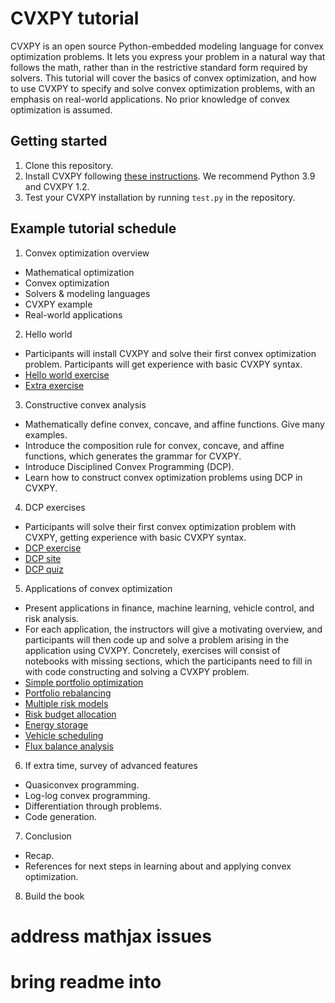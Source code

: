 # CVXPY tutorial

CVXPY is an open source Python-embedded modeling language for convex optimization problems. It lets you express your problem in a natural way that follows the math, rather than in the restrictive standard form required by solvers. This tutorial will cover the basics of convex optimization, and how to use CVXPY to specify and solve convex optimization problems, with an emphasis on real-world applications. No prior knowledge of convex optimization is assumed.

## Getting started

1. Clone this repository.
2. Install CVXPY following [these instructions](https://www.cvxpy.org/install/index.html). We recommend Python 3.9 and CVXPY 1.2. 
3. Test your CVXPY installation by running ``test.py`` in the repository.

## Example tutorial schedule

1. Convex optimization overview
* Mathematical optimization
* Convex optimization
* Solvers & modeling languages
* CVXPY example
* Real-world applications

2. Hello world
* Participants will install CVXPY and solve their first convex optimization problem. Participants will get experience
with basic CVXPY syntax.
* [Hello world exercise](https://github.com/cvxgrp/cvx_short_course/blob/master/exercises/hello_world.ipynb)
* [Extra exercise](https://github.com/cvxgrp/cvx_short_course/blob/master/exercises/Lasso.ipynb)

3. Constructive convex analysis
* Mathematically define convex, concave, and affine functions. Give many examples.
* Introduce the composition rule for convex, concave, and affine functions, which generates the grammar for
CVXPY.
* Introduce Disciplined Convex Programming (DCP).
* Learn how to construct convex optimization problems using DCP in CVXPY.

4. DCP exercises
* Participants will solve their first convex optimization problem with CVXPY, getting experience with basic CVXPY
syntax.
* [DCP exercise](https://github.com/cvxgrp/cvx_short_course/blob/master/exercises/DCP_analysis.ipynb)
* [DCP site](https://dcp.stanford.edu/)
* [DCP quiz](https://dcp.stanford.edu/quiz)

5. Applications of convex optimization
* Present applications in finance, machine learning, vehicle control, and risk analysis.
* For each application, the instructors will give a motivating overview, and participants will then code up and solve
a problem arising in the application using CVXPY. Concretely, exercises will consist of notebooks with missing
sections, which the participants need to fill in with code constructing and solving a CVXPY problem.
* [Simple portfolio optimization](https://github.com/cvxgrp/cvx_short_course/blob/master/exercises/13.3.ipynb)
* [Portfolio rebalancing](https://github.com/cvxgrp/cvx_short_course/blob/master/exercises/13.21.ipynb)
* [Multiple risk models](https://github.com/cvxgrp/cvx_short_course/blob/master/exercises/13.22.ipynb)
* [Risk budget allocation](https://github.com/cvxgrp/cvx_short_course/blob/master/exercises/13.20.ipynb)
* [Energy storage](https://github.com/cvxgrp/cvx_short_course/blob/master/exercises/16.9.ipynb)
* [Vehicle scheduling](https://github.com/cvxgrp/cvx_short_course/blob/master/exercises/3.20.ipynb)
* [Flux balance analysis](https://github.com/cvxgrp/cvx_short_course/blob/master/exercises/17.3.ipynb)

6. If extra time, survey of advanced features
* Quasiconvex programming.
* Log-log convex programming.
* Differentiation through problems.
* Code generation.

7. Conclusion
* Recap.
* References for next steps in learning about and applying convex optimization.

8. Build the book

# address mathjax issues
# bring readme into